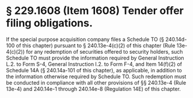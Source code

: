 # § 229.1608   (Item 1608) Tender offer filing obligations.

If the special purpose acquisition company files a Schedule TO (§ 240.14d-100 of this chapter) pursuant to § 240.13e-4(c)(2) of this chapter (Rule 13e-4(c)(2)) for any redemption of securities offered to security holders, such Schedule TO must provide the information required by General Instruction L.2. to Form S-4, General Instruction I.2. to Form F-4, and Item 14(f)(2) of Schedule 14A (§ 240.14a-101 of this chapter), as applicable, in addition to the information otherwise required by Schedule TO. Such redemption must be conducted in compliance with all other provisions of §§ 240.13e-4 (Rule 13e-4) and 240.14e-1 through 240.14e-8 (Regulation 14E) of this chapter.






